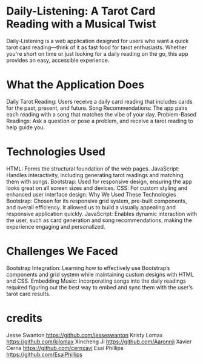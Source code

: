 # Daily-Listening: A Tarot Card Reading with a Musical Twist
Daily-Listening is a web application designed for users who want a quick tarot card reading—think of it as fast food for tarot enthusiasts. Whether you're short on time or just looking for a daily reading on the go, this app provides an easy, accessible experience.

# What the Application Does
Daily Tarot Reading: Users receive a daily card reading that includes cards for the past, present, and future.
Song Recommendations: The app pairs each reading with a song that matches the vibe of your day.
Problem-Based Readings: Ask a question or pose a problem, and receive a tarot reading to help guide you.

# Technologies Used
HTML: Forms the structural foundation of the web pages.
JavaScript: Handles interactivity, including generating tarot readings and matching them with songs.
Bootstrap: Used for responsive design, ensuring the app looks great on all screen sizes and devices.
CSS: For custom styling and enhanced user interface design.
Why We Used These Technologies
Bootstrap: Chosen for its responsive grid system, pre-built components, and overall efficiency. It allowed us to build a visually appealing and responsive application quickly.
JavaScript: Enables dynamic interaction with the user, such as card generation and song recommendations, making the experience engaging and personalized.

# Challenges We Faced
Bootstrap Integration: Learning how to effectively use Bootstrap’s components and grid system while maintaining custom designs with HTML and CSS.
Embedding Music: Incorporating songs into the daily readings required figuring out the best way to embed and sync them with the user’s tarot card results.

# credits 
Jesse Swanton https://github.com/jesseswanton 
Kristy Lomax https://github.com/kjlomax
Xincheng Ji https://github.com/Aaronnji
Xavier Cerna https://github.com/cernxavi 
Esai Phillips https://github.com/EsaiPhillips
